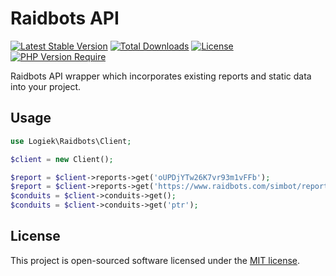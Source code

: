 # Raidbots API

[![Latest Stable Version](https://poser.pugx.org/logiek/raidbots-api/v/stable)](https://packagist.org/packages/logiek/raidbots-api) [![Total Downloads](https://poser.pugx.org/logiek/raidbots-api/downloads)](https://packagist.org/packages/logiek/raidbots-api) [![License](https://poser.pugx.org/logiek/raidbots-api/license)](https://packagist.org/packages/logiek/raidbots-api) [![PHP Version Require](http://poser.pugx.org/logiek/raidbots-api/require/php)](https://packagist.org/packages/logiek/raidbots-api)

Raidbots API wrapper which incorporates existing reports and static data into your project.

## Usage

```php
use Logiek\Raidbots\Client;

$client = new Client();

$report = $client->reports->get('oUPDjYTw26K7vr93m1vFFb');
$report = $client->reports->get('https://www.raidbots.com/simbot/report/oUPDjYTw26K7vr93m1vFFb', true);
$conduits = $client->conduits->get();
$conduits = $client->conduits->get('ptr');
```

## License
This project is open-sourced software licensed under the [MIT license](https://opensource.org/licenses/MIT).
